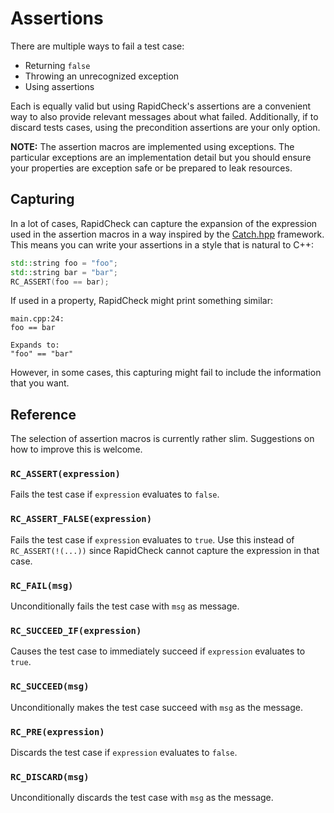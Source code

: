 Assertions
==========
There are multiple ways to fail a test case:

- Returning `false`
- Throwing an unrecognized exception
- Using assertions

Each is equally valid but using RapidCheck's assertions are a convenient way to also provide relevant messages about what failed. Additionally, if to discard tests cases, using the precondition assertions are your only option.

**NOTE:** The assertion macros are implemented using exceptions. The particular exceptions are an implementation detail but you should ensure your properties are exception safe or be prepared to leak resources.

## Capturing ##
In a lot of cases, RapidCheck can capture the expansion of the expression used in the assertion macros in a way inspired by the [Catch.hpp](https://github.com/philsquared/Catch) framework. This means you can write your assertions in a style that is natural to C++:

```C++
std::string foo = "foo";
std::string bar = "bar";
RC_ASSERT(foo == bar);
```

If used in a property, RapidCheck might print something similar:

```
main.cpp:24:
foo == bar

Expands to:
"foo" == "bar"
```

However, in some cases, this capturing might fail to include the information that you want.

## Reference
The selection of assertion macros is currently rather slim. Suggestions on how to improve this is welcome.

### `RC_ASSERT(expression)` ###
Fails the test case if `expression` evaluates to `false`.

### `RC_ASSERT_FALSE(expression)` ###
Fails the test case if `expression` evaluates to `true`. Use this instead of `RC_ASSERT(!(...))` since RapidCheck cannot capture the expression in that case.

### `RC_FAIL(msg)` ###
Unconditionally fails the test case with `msg` as message.

### `RC_SUCCEED_IF(expression)` ###
Causes the test case to immediately succeed if `expression` evaluates to `true`.

### `RC_SUCCEED(msg)` ###
Unconditionally makes the test case succeed with `msg` as the message.

### `RC_PRE(expression)` ###
Discards the test case if `expression` evaluates to `false`.

### `RC_DISCARD(msg)` ###
Unconditionally discards the test case with `msg` as the message.

